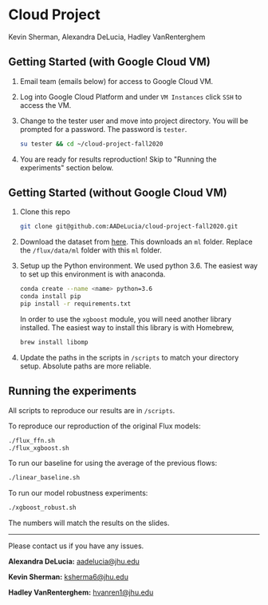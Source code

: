# Cloud Project
Kevin Sherman, Alexandra DeLucia, Hadley VanRenterghem

## Getting Started (with Google Cloud VM)

1. Email team (emails below) for access to Google Cloud VM.

2. Log into Google Cloud Platform and under `VM Instances` click `SSH` to access the VM.

3. Change to the tester user and move into project directory. You will be prompted for a password. The password is `tester`.

    ```bash
   su tester && cd ~/cloud-project-fall2020 
   ```

4. You are ready for results reproduction! Skip to "Running the experiments" section below.

## Getting Started (without Google Cloud VM)

1. Clone this repo 

    ```bash
    git clone git@github.com:AADeLucia/cloud-project-fall2020.git
    ```

2. Download the dataset from [here](https://1drv.ms/u/s!AnuG4njwMZEOgWIomvPD4Nm_rpj-?e=Nh1AnE). This downloads an
 `ml` folder. Replace the `/flux/data/ml` folder with this `ml` folder.
 
3. Setup up the Python environment. We used python 3.6. The easiest way to set up this environment is with anaconda.
    ```bash
    conda create --name <name> python=3.6
    conda install pip
    pip install -r requirements.txt
    ```

    In order to use the `xgboost` module, you will need another library installed. The easiest way to install this library 
    is with Homebrew,
    
    ```bash
    brew install libomp
    ```

4. Update the paths in the scripts in `/scripts` to match your directory setup. Absolute paths are more reliable.


## Running the experiments

All scripts to reproduce our results are in `/scripts`. 

To reproduce our reproduction of the original Flux models: 
```bash
./flux_ffn.sh
./flux_xgboost.sh
```

To run our baseline for using the average of the previous flows:
```bash
./linear_baseline.sh
```

To run our model robustness experiments:
```bash
./xgboost_robust.sh
```

The numbers will match the results on the slides.

---

Please contact us if you have any issues. 

**Alexandra DeLucia:** aadelucia@jhu.edu

**Kevin Sherman:** ksherma6@jhu.edu

**Hadley VanRenterghem:** hvanren1@jhu.edu
